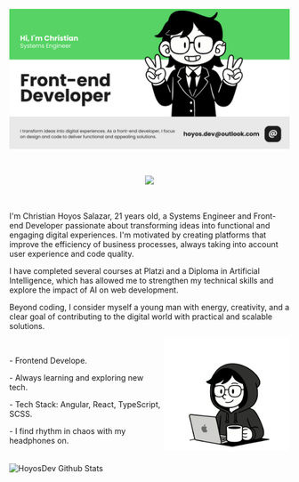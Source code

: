 <p align="center">
  <img src="./assets/readme_img.png" alt="Banner GitHub" width="1200"/>
</p>

<br>

<p align="center">
  <a href="https://skillicons.dev">
    <img src="https://skillicons.dev/icons?i=ts,js,sass,kotlin,angular,react,vue,bootstrap,tailwind,html,css,figma,nodejs,fastapi,linux" />
  </a>
</p>

<br>

<p>
I'm Christian Hoyos Salazar, 21 years old, a Systems Engineer and Front-end Developer passionate about transforming ideas into functional and engaging digital experiences. I'm motivated by creating platforms that improve the efficiency of business processes, always taking into account user experience and code quality.

I have completed several courses at Platzi and a Diploma in Artificial Intelligence, which has allowed me to strengthen my technical skills and explore the impact of AI on web development.

Beyond coding, I consider myself a young man with energy, creativity, and a clear goal of contributing to the digital world with practical and scalable solutions.
</p>

<img src="./assets/chacaron.png" width="45%" align="right" />

<br>

<p>
-  Frontend Develope.
</p>
-  Always learning and exploring new tech.
</p>
-  Tech Stack: Angular, React, TypeScript, SCSS.
</p>
-  I find rhythm in chaos with my headphones on.
</p>

<br>

<img align="center" width="52%" src="https://github-readme-stats.vercel.app/api?username=Hoyos-Dev&show_icons=true&title_color=1c1c1c&icon_color=79ff97&text_color=1c1c1c&bg_color=ffffff" alt="HoyosDev Github Stats">













 



